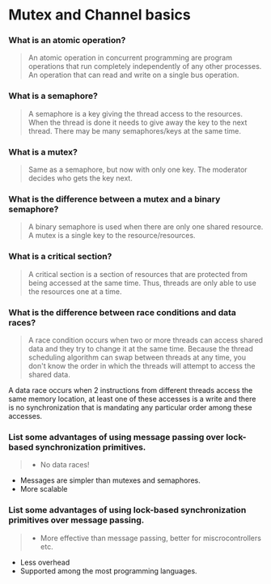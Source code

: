 # Mutex and Channel basics

### What is an atomic operation?
> An atomic operation in concurrent programming are program operations that run completely independently
  of any other processes.
  An operation that can read and write on a single bus operation.

### What is a semaphore?
> A semaphore is a key giving the thread access to the resources. When the thread is done it needs to
  give away the key to the next thread. There may be many semaphores/keys at the same time.

### What is a mutex?
> Same as a semaphore, but now with only one key. The moderator decides who gets the key next.

### What is the difference between a mutex and a binary semaphore?
> A binary semaphore is used when there are only one shared resource. A mutex is a single key to the resource/resources.

### What is a critical section?
> A critical section is a section of resources that are protected from being accessed at the same time. Thus, threads are only able to use the resources one at a time.

### What is the difference between race conditions and data races?
 > A race condition occurs when two or more threads can access shared data and they try to change it at
   the same time. Because the thread scheduling algorithm can swap between threads at any time, you don't know the order in which the threads will attempt to access the shared data.

   A data race occurs when 2 instructions from different threads access the same memory location, at least one of these accesses is a write and there is no synchronization that is mandating any particular order among these accesses.

### List some advantages of using message passing over lock-based synchronization primitives.
> - No data races!
  - Messages are simpler than mutexes and semaphores.
  - More scalable

### List some advantages of using lock-based synchronization primitives over message passing.
> - More effective than message passing, better for miscrocontrollers etc.
  - Less overhead
  - Supported among the most programming languages.
